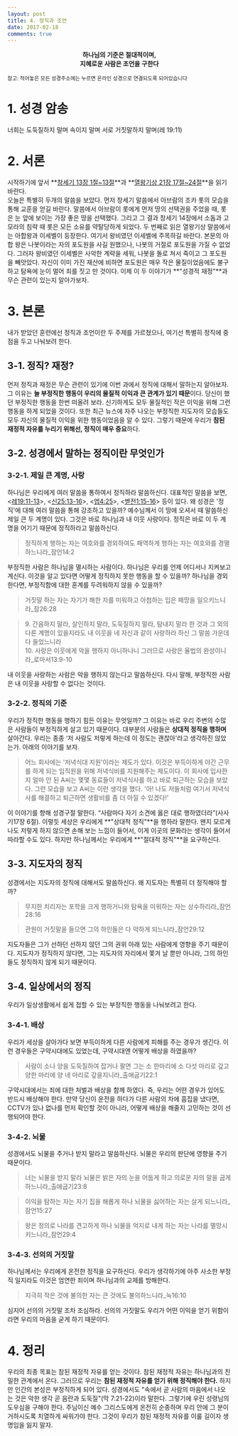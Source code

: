 ```yaml
---
layout: post
title: 4. 정직과 조언
date: 2017-02-18
comments: true
---
```


<center><strong>하나님의 기준은 절대적이며, <br/>지혜로운 사람은 조언을 구한다</strong></center>

<small> 참고: 적어놓은 모든 성경주소에는 누르면 온라인 성경으로 연결되도록 되어있습니다</small>

# 1. 성경 암송
너희는 도둑질하지 말며 속이지 말며 서로 거짓말하지 말며(레 19:11)

# 2. 서론
시작하기에 앞서 **[창세기 13장 1절~13절](https://goo.gl/3VdGiO)**과 **[열왕기상 21장 17절~24절](https://goo.gl/GaKdlX)**을 읽기 바란다. <br>
오늘은 특별히 두개의 말씀을 보았다. 먼저 창세기 말씀에서 아브람의 조카 롯의 모습을 통해 교훈을 얻길 바란다. 
말씀에서 아브람이 롯에게 먼저 땅의 선택권을 주었을 때, 롯은 눈 앞에 보이는 가장 좋은 땅을 선택했다. 
그리고 그 결과 창세기 14장에서 소돔과 고모라의 침략 때 롯은 모든 소유를 약탈당하게 되었다. 
두 번째로 읽은 열왕기상 말씀에서는 아합왕과 이세벨이 등장한다. 여기서 왕비였던 이세벨에 주목하길 바란다. 
본문의 아합 왕은 나봇이라는 자의 포도원을 사길 원했으나, 나봇의 거절로 포도원을 가질 수 없었다. 그러자 왕비였던 이세벨은 사악한 계략을 세워, 
나봇을 돌로 쳐서 죽이고 그 포도원을 빼앗았다. 자신이 이미 가진 재산에 비하면 포도원은 매우 작은 물질이었음에도 불구하고 탐욕에 눈이 멀어 죄를 짓고 만 것이다. 
이제 이 두 이야기가 **"성경적 재정"**과 무슨 관련이 있는지 알아가보자.

# 3. 본론
내가 받았던 훈련에선 정직과 조언이란 두 주제를 가르쳤으나, 여기선 특별히 정직에 중점을 두고 나눠보려 한다.

## 3-1. 정직? 재정?
먼저 정직과 재정은 무슨 관련이 있기에 이번 과에서 정직에 대해서 말하는지 알아보자. 그 이유는 **늘 부정직한 행동이 우리의 물질적 이익과 
큰 관계가 있기 때문**이다. 당신이 했던 부정직한 행동을 한번 떠올려 보라. 신기하게도 모두 물질적인 작은 이익을 위해 그런 행동을 하게 되었을 것이다. 
또한 최근 뉴스에 자주 나오는 부정직한 지도자의 모습들도 모두 자신의 물질적 이익을 위한 행동이었음을 알 수 있다. 
그렇기 때문에 우리가 **참된 재정적 자유를 누리기 위해선, 정직이 매우 중요**하다.

## 3-2. 성경에서 말하는 정직이란 무엇인가

### 3-2-1. 제일 큰 계명, 사랑
하나님은 우리에게 여러 말씀을 통하여서 정직하라 말씀하신다. 대표적인 말씀을 보면, <[레19:11-13](https://goo.gl/SC0XyY)>, <[신25:13-16](https://goo.gl/0MRxvi)>, <[엡4:25](https://goo.gl/xlLumV)>, <[벧전1:15-16](https://goo.gl/K50xbd)> 등이 있다.
왜 성경은 '정직'에 대해 여러 말씀을 통해 강조하고 있을까? 예수님께서 이 땅에 오셔서 때 말씀하신 제일 큰 두 계명이 있다. 그것은 바로 하나님과 내 이웃 사랑이다.
정직은 바로 이 두 계명을 어기기 때문에 정직하라고 말씀하신다.
> 정직하게 행하는 자는 여호와를 경외하여도 패역하게 행하는 자는 여호와를 경멸하느니라_잠언14:2

부정직한 사람은 하나님을 멸시하는 사람이다. 하나님은 우리를 언제 어디서나 지켜보고 계신다. 
이것을 알고 있다면 어떻게 정직하지 못한 행동을 할 수 있을까? 하나님을 경외한다면, 부정직함에 대한 훈계를 두려워하지 않을 수 있을까? 
> 거짓말 하는 자는 자기가 해한 자를 미워하고 아첨하는 입은 패망을 일으키느니라_잠26:28

> 9\. 간음하지 말라, 살인하지 말라, 도둑질하지 말라, 탐내지 말라 한 것과 그 외의 다른 계명이 있을지라도 내 이웃을 네 자신과 같이 사랑하라 하신 그 말씀 가운데 다 들었느니라<br/>
> 10\. 사랑은 이웃에게 악을 행하지 아니하나니 그러므로 사랑은 율법의 완성이니라_로마서13:9-10

내 이웃을 사랑하는 사람은 악을 행하지 않는다고 말씀하신다. 다시 말해, 부정직한 사람은 내 이웃을 사랑할 수 없다는 것이다.

### 3-2-2. 정직의 기준
우리가 정직한 행동을 행하기 힘든 이유는 무엇일까? 그 이유는 바로 우리 주변의 수많은 사람들이 부정직하게 살고 있기 때문이다. 
대부분의 사람들은 **상대적 정직을 행하며** 살아간다. 우리는 종종 ‘저 사람도 저렇게 하는데 이 정도는 괜찮아’라고 생각하진 않았는가. 
아래의 이야기를 보자. 
> 어느 회사에는 '저녁식대 지원'이라는 제도가 있다. 이것은 부득이하게 야간 근무를 하게 되는 임직원을 위해 저녁식비를 지원해주는 제도이다.
> 이 회사에 입사한지 얼마 안 된 A씨는 몇몇 동료들이 저녁식사를 하고 바로 퇴근하는 모습을 보았다.
> 그런 모습을 보고 A씨는 이런 생각을 했다. '아! 나도 저들처럼 여기서 저녁식사를 해결하고 퇴근하면 생활비를 좀 더 아낄 수 있겠다!'

이 이야기를 향해 성경구절 말한다. “사람마다 자기 소견에 옳은 대로 행하였더라”(사사기17장 6절). 이렇듯 세상은 우리에게 **"상대적 정직"**을 행하라 말한다. 
왠지 모르게 나도 저렇게 하지 않으면 손해 보는 느낌이 들어서, 이게 이곳의 문화라는 생각이 들어서 따라할 수도 있다. 
하지만 하나님께서는 우리에게 **"절대적 정직"**을 요구하신다. 

## 3-3. 지도자의 정직
성경에서는 지도자의 정직에 대해서도 말씀하신다. 왜 지도자는 특별히 더 정직해야 할까?

> 무지한 치리자는 포학을 크게 행하거니와 탐욕을 미워하는 자는 상수하리라_잠언28:16

> 관원이 거짓말을 들으면 그의 하인들은 다 악하게 되느니라_잠언29:12

지도자들은 그가 선하던 선하지 않던 그의 권위 아래 있는 사람에게 영향을 주기 때문이다. 
지도자가 정직하지 않다면, 그는 지도자의 자리에서 쫓겨 날 뿐만 아니라, 그의 하인들도 정직하지 않게 되기 때문이다.

## 3-4. 일상에서의 정직
우리가 일상생활에서 쉽게 접할 수 있는 부정직한 행동을 나눠보려고 한다.

### 3-4-1. 배상
우리가 세상을 살아가다 보면 부득이하게 다른 사람에게 피해를 주는 경우가 생긴다. 이런 경우들은 구약시대에도 있었는데, 구약시대엔 어떻게 배상을 하였을까?
> 사람이 소나 양을 도둑질하여 잡거나 팔면 그는 소 한마리에 소 다섯 마리로 갚고 양한 마리에 양 네 마리로 갚을지니라_출애굽기22:1

구약시대에서는 죄에 대한 처벌과 배상을 함께 하였다. 즉, 우리는 어떤 경우가 있어도 반드시 배상해야 한다. 
만약 당신이 운전을 하다가 다른 사람의 차에 흠집을 냈다면, CCTV가 있나 없나를 먼저 확인할 것이 아니라, 
어떻게 배상을 해줄지 고민하는 것이 선행되어야 한다. 

### 3-4-2. 뇌물
성경에서도 뇌물을 주거나 받지 말라고 말씀하신다. 뇌물은 우리의 판단에 영향을 주기 때문이다.
> 너는 뇌물을 받지 말라 뇌물은 밝은 자의 눈을 어둡게 하고 의로운 자의 말을 굽게 하느니라_출애굽기23:8

> 이익을 탐하는 자는 자기 집을 해롭게 하나 뇌물을 싫어하는 자는 살게 되느니라_잠언15:27

> 왕은 정의로 나라를 견고하게 하나 뇌물을 억지로 내게 하는 자는 나라를 멸망시키느니라_잠언29:4

### 3-4-3. 선의의 거짓말
하나님께서는 우리에게 온전한 정직을 요구하신다. 우리가 생각하기에 아주 사소한 부정직 일지라도 이것은 엄연한 죄이며 하나님과의 교제를 방해한다. 
> 지극히 작은 것에 불의한 자는 큰 것에도 불의하느니라_눅16:10

심지어 선의의 거짓말 조차 조심하라. 선의의 거짓말도 우리가 어떤 이익을 얻기 위함이라면 우리의 마음을 굳게 하기 때문이다.

# 4. 정리
우리의 최종 목표는 참된 재정적 자유를 얻는 것이다. 참된 재정적 자유는 하나님과의 친밀한 관계에서 온다. 
그러므로 우리는 **참된 재정적 자유를 얻기 위해 정직해야 한다.** 하지만 인간의 본성은 부정직하게 되어 있다. 
성경에서도 "속에서 곧 사람의 마음에서 나오는 것은 악한 생각 곧 음란과 도둑질"(막 7:21-22)이라 말한다. 
그렇기에 우린 성령님의 도우심을 구해야 한다. 주님이신 예수 그리스도에게 온전히 순종하며 우리 안에 그 분이 거하시도록 치열하게 싸워가야 한다. 
그것이 우리가 참된 재정적 자유를 이룰 길이자 생명임을 잃지 말자.

